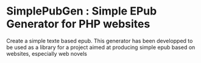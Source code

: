 # SimplePubGen : Simple EPub Generator for PHP websites
Create a simple texte based epub.
This generator has been developped to be used as a library for a project aimed at producing simple epub based on websites, especially web novels
